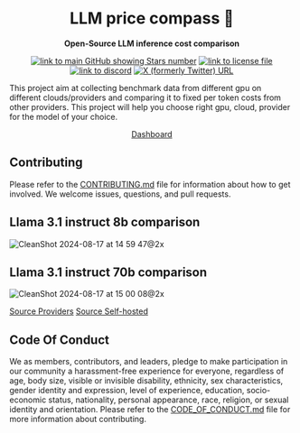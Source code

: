 <h1 align="center">
  LLM price compass 🧭
</h1>

<p align="center">
  <strong>Open-Source LLM inference cost comparison</strong>
</p>

<div align="center">
  
  <a href="https://github.com/arc53/llm-price-compass">![link to main GitHub showing Stars number](https://img.shields.io/github/stars/arc53/llm-price-compass?style=social)</a>
  <a href="https://github.com/arc53/llm-price-compass/blob/main/LICENSE">![link to license file](https://img.shields.io/github/license/arc53/llm-price-compass)</a>
  <a href="https://discord.gg/n5BX8dh8rU">![link to discord](https://img.shields.io/discord/1070046503302877216)</a>
  <a href="https://twitter.com/docsgptai">![X (formerly Twitter) URL](https://img.shields.io/twitter/follow/docsgptai)</a>

 
</div>

This project aim at collecting benchmark data from different gpu on different clouds/providers and comparing it to fixed per token costs from other providers. This project will help you choose right gpu, cloud, provider for the model of your choice.

<div align="center">
  <a href="https://compass.arc53.com/">Dashboard </a>
</div>

## Contributing

Please refer to the [CONTRIBUTING.md](CONTRIBUTING.md) file for information about how to get involved. We welcome issues, questions, and pull requests.


## Llama 3.1 instruct 8b comparison
![CleanShot 2024-08-17 at 14 59 47@2x](https://github.com/user-attachments/assets/d22f92d5-8ddc-4a21-9b3b-c408c89b5579)

## Llama 3.1 instruct 70b comparison
![CleanShot 2024-08-17 at 15 00 08@2x](https://github.com/user-attachments/assets/9c587266-ebe2-4078-a6e3-2dff8cf9cf35)

[Source Providers](https://github.com/arc53/llm-price-compass/blob/main/LLM-Provider-comparison.csv)
[Source Self-hosted](https://github.com/arc53/llm-price-compass/blob/main/gpu-benchmarks.csv)

## Code Of Conduct

We as members, contributors, and leaders, pledge to make participation in our community a harassment-free experience for everyone, regardless of age, body size, visible or invisible disability, ethnicity, sex characteristics, gender identity and expression, level of experience, education, socio-economic status, nationality, personal appearance, race, religion, or sexual identity and orientation. Please refer to the [CODE_OF_CONDUCT.md](CODE_OF_CONDUCT.md) file for more information about contributing.
